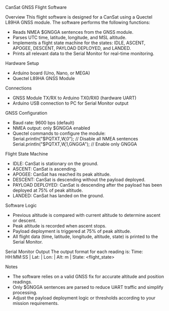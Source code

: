 CanSat GNSS Flight Software

Overview
This flight software is designed for a CanSat using a Quectel L89HA GNSS module. The software performs the following functions:

* Reads NMEA \$GNGGA sentences from the GNSS module.
* Parses UTC time, latitude, longitude, and MSL altitude.
* Implements a flight state machine for the states: IDLE, ASCENT, APOGEE, DESCENT, PAYLOAD DEPLOYED, and LANDED.
* Prints all relevant data to the Serial Monitor for real-time monitoring.

Hardware Setup

* Arduino board (Uno, Nano, or MEGA)
* Quectel L89HA GNSS Module

Connections

* GNSS Module TX/RX to Arduino TX0/RX0 (hardware UART)
* Arduino USB connection to PC for Serial Monitor output

GNSS Configuration

* Baud rate: 9600 bps (default)
* NMEA output: only \$GNGGA enabled
* Quectel commands to configure the module:
  Serial.println("\$PQTXT,W,0");       // Disable all NMEA sentences
  Serial.println("\$PQTXT,W,1,GNGGA"); // Enable only GNGGA

Flight State Machine

* IDLE: CanSat is stationary on the ground.
* ASCENT: CanSat is ascending.
* APOGEE: CanSat has reached its peak altitude.
* DESCENT: CanSat is descending without the payload deployed.
* PAYLOAD DEPLOYED: CanSat is descending after the payload has been deployed at 75% of peak altitude.
* LANDED: CanSat has landed on the ground.

Software Logic

* Previous altitude is compared with current altitude to determine ascent or descent.
* Peak altitude is recorded when ascent stops.
* Payload deployment is triggered at 75% of peak altitude.
* All flight data (time, latitude, longitude, altitude, state) is printed to the Serial Monitor.

Serial Monitor Output
The output format for each reading is:
Time: HH\:MM\:SS | Lat: <latitude> | Lon: <longitude> | Alt: <altitude> m | State: \<flight\_state>

Notes

* The software relies on a valid GNSS fix for accurate altitude and position readings.
* Only \$GNGGA sentences are parsed to reduce UART traffic and simplify processing.
* Adjust the payload deployment logic or thresholds according to your mission requirements.
